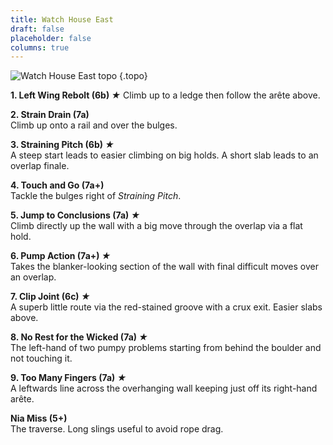 ```yaml
---
title: Watch House East
draft: false
placeholder: false
columns: true
---
```





![Watch House East topo](/img/south-wales/the-gower/watch-house-east.jpg)
{.topo}

**1. Left Wing Rebolt (6b) *★*** 
Climb up to a ledge then follow the arête above.

**2. Strain Drain (7a)**  
Climb up onto a rail and over the bulges.


**3. Straining Pitch (6b) *★***  
A steep start leads to easier climbing on big holds. A short slab leads to an overlap finale.

**4. Touch and Go (7a+)**  
Tackle the bulges right of *Straining Pitch*.

**5. Jump to Conclusions (7a) *★***  
Climb directly up the wall with a big move through the overlap via a flat hold.

**6. Pump Action (7a+) *★***  
Takes the blanker-looking section of the wall with final difficult moves over an overlap.

**7. Clip Joint (6c) *★***  
A superb little route via the red-stained groove with a crux exit. Easier slabs above.

**8. No Rest for the Wicked (7a) *★***  
The left-hand of two pumpy problems starting from behind the boulder and not touching it.

**9. Too Many Fingers (7a) *★***  
A leftwards line across the overhanging wall keeping just off its right-hand arête.

**Nia Miss (5+)**  
The traverse. Long slings useful to avoid rope drag.